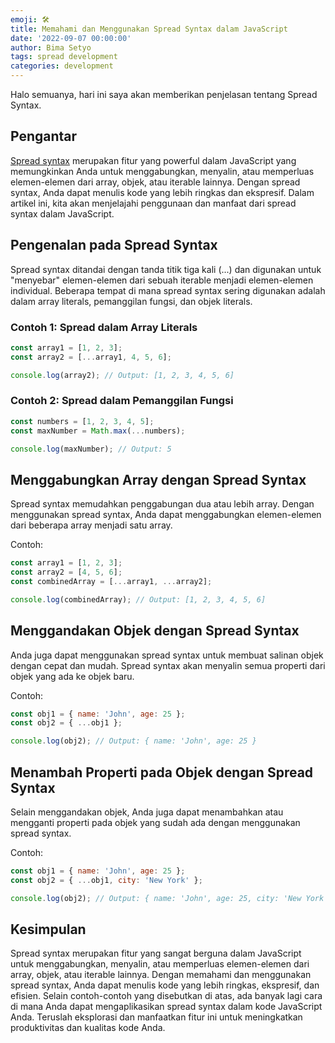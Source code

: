 ```yaml
---
emoji: 🛠️
title: Memahami dan Menggunakan Spread Syntax dalam JavaScript
date: '2022-09-07 00:00:00'
author: Bima Setyo
tags: spread development
categories: development
---
```


Halo semuanya, hari ini saya akan memberikan penjelasan tentang Spread Syntax.

## Pengantar

[Spread syntax](https://developer.mozilla.org/en-US/docs/Web/JavaScript/Reference/Operators/Spread_syntax) merupakan fitur yang powerful dalam JavaScript yang memungkinkan Anda untuk menggabungkan, menyalin, atau memperluas elemen-elemen dari array, objek, atau iterable lainnya. Dengan spread syntax, Anda dapat menulis kode yang lebih ringkas dan ekspresif. Dalam artikel ini, kita akan menjelajahi penggunaan dan manfaat dari spread syntax dalam JavaScript.

## Pengenalan pada Spread Syntax

Spread syntax ditandai dengan tanda titik tiga kali (...) dan digunakan untuk "menyebar" elemen-elemen dari sebuah iterable menjadi elemen-elemen individual. Beberapa tempat di mana spread syntax sering digunakan adalah dalam array literals, pemanggilan fungsi, dan objek literals.

### Contoh 1: Spread dalam Array Literals

```javascript
const array1 = [1, 2, 3];
const array2 = [...array1, 4, 5, 6];

console.log(array2); // Output: [1, 2, 3, 4, 5, 6]
```

### Contoh 2: Spread dalam Pemanggilan Fungsi

```javascript
const numbers = [1, 2, 3, 4, 5];
const maxNumber = Math.max(...numbers);

console.log(maxNumber); // Output: 5
```

## Menggabungkan Array dengan Spread Syntax

Spread syntax memudahkan penggabungan dua atau lebih array. Dengan menggunakan spread syntax, Anda dapat menggabungkan elemen-elemen dari beberapa array menjadi satu array.

Contoh:

```javascript
const array1 = [1, 2, 3];
const array2 = [4, 5, 6];
const combinedArray = [...array1, ...array2];

console.log(combinedArray); // Output: [1, 2, 3, 4, 5, 6]
```

## Menggandakan Objek dengan Spread Syntax

Anda juga dapat menggunakan spread syntax untuk membuat salinan objek dengan cepat dan mudah. Spread syntax akan menyalin semua properti dari objek yang ada ke objek baru.

Contoh:

```javascript
const obj1 = { name: 'John', age: 25 };
const obj2 = { ...obj1 };

console.log(obj2); // Output: { name: 'John', age: 25 }
```

## Menambah Properti pada Objek dengan Spread Syntax

Selain menggandakan objek, Anda juga dapat menambahkan atau mengganti properti pada objek yang sudah ada dengan menggunakan spread syntax.

Contoh:

```javascript
const obj1 = { name: 'John', age: 25 };
const obj2 = { ...obj1, city: 'New York' };

console.log(obj2); // Output: { name: 'John', age: 25, city: 'New York' }
```

## Kesimpulan

Spread syntax merupakan fitur yang sangat berguna dalam JavaScript untuk menggabungkan, menyalin, atau memperluas elemen-elemen dari array, objek, atau iterable lainnya. Dengan memahami dan menggunakan spread syntax, Anda dapat menulis kode yang lebih ringkas, ekspresif, dan efisien. Selain contoh-contoh yang disebutkan di atas, ada banyak lagi cara di mana Anda dapat mengaplikasikan spread syntax dalam kode JavaScript Anda. Teruslah eksplorasi dan manfaatkan fitur ini untuk meningkatkan produktivitas dan kualitas kode Anda.
